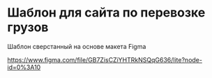 # Шаблон для сайта по перевозке грузов
Шаблон сверстанный на основе макета Figma

https://www.figma.com/file/GB7ZisCZiYHTRkNSQqG636/lite?node-id=0%3A10
